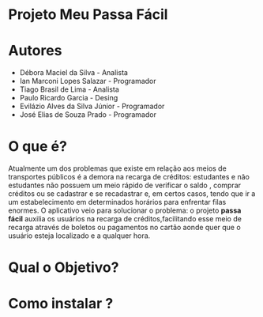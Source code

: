<h1>Projeto Meu Passa Fácil</h1>

<h1>Autores</h1>
<ul>
  <li>Débora Maciel da Silva - Analista</il>
  <li>Ian Marconi Lopes Salazar - Programador</il>
  <li>Tiago Brasil de Lima - Analista</il>
  <li>Paulo Ricardo Garcia - Desing</il>
  <li>Evilázio Alves da Silva Júnior - Programador</il>
  <li>José Elias de Souza Prado - Programador</il>
</ul>

<h1> O que é?</h1>
<p>
Atualmente um dos problemas que existe em relação aos meios de transportes públicos é a demora na recarga de créditos: estudantes e não estudantes não possuem um meio rápido de verificar o saldo , comprar créditos ou se cadastrar e se recadastrar e, em certos casos, tendo que ir a um estabelecimento em determinados horários para enfrentar filas enormes. O aplicativo veio para solucionar o problema: o projeto <b>passa fácil</b> auxilia os usuários na recarga de créditos,facilitando esse meio de recarga através de boletos ou pagamentos no cartão aonde quer que o usuário esteja localizado e a qualquer hora.
</p>
    
<h1> Qual o Objetivo?</h1>

<h1>Como instalar ?</h1>

